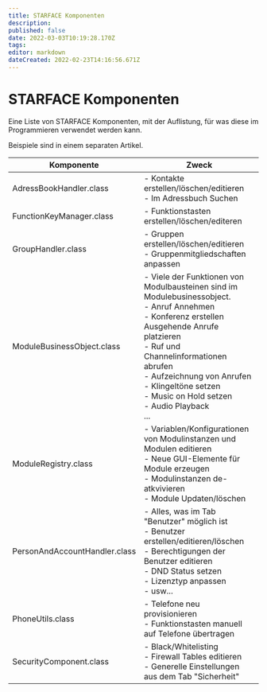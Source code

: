 ```yaml
---
title: STARFACE Komponenten
description: 
published: false
date: 2022-03-03T10:19:28.170Z
tags: 
editor: markdown
dateCreated: 2022-02-23T14:16:56.671Z
---
```


# STARFACE Komponenten
Eine Liste von STARFACE Komponenten, mit der Auflistung, für was diese im Programmieren verwendet werden kann.

Beispiele sind in einem separaten Artikel.

| Komponente | Zweck |
|-----------|----------|
| AdressBookHandler.class | - Kontakte erstellen/löschen/editieren <br/> - Im Adressbuch Suchen |
| FunctionKeyManager.class | - Funktionstasten erstellen/löschen/editeren
| GroupHandler.class | - Gruppen erstellen/löschen/editieren <br/> - Gruppenmitgliedschaften anpassen
| ModuleBusinessObject.class | - Viele der Funktionen von Modulbausteinen sind im Modulebusinessobject. <br/> - Anruf Annehmen <br/> - Konferenz erstellen <br/> Ausgehende Anrufe platzieren <br/> - Ruf und Channelinformationen abrufen <br/> - Aufzeichnung von Anrufen <br/> - Klingeltöne setzen <br/> - Music on Hold setzen <br/> - Audio Playback <br/> ... |
| ModuleRegistry.class | - Variablen/Konfigurationen von Modulinstanzen und Modulen editieren <br/> - Neue GUI-Elemente für Module erzeugen <br/> - Modulinstanzen de-atkvivieren <br/> - Module Updaten/löschen |
| PersonAndAccountHandler.class | - Alles, was im Tab "Benutzer" möglich ist <br/> - Benutzer erstellen/editieren/löschen <br/> - Berechtigungen der Benutzer editieren <br/> - DND Status setzen <br/> - Lizenztyp anpassen <br/> - usw...
| PhoneUtils.class | - Telefone neu provisionieren <br/> - Funktionstasten manuell auf Telefone übertragen | 
|SecurityComponent.class| - Black/Whitelisting <br/> - Firewall Tables editieren  <br/>  - Generelle Einstellungen aus dem Tab "Sicherheit"

